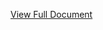
<a href="https://anastuart.github.io/anastuart.github.io/ThesisFinalIdentifiedAnaStuart.pdf" target="_self">View Full Document</a>
